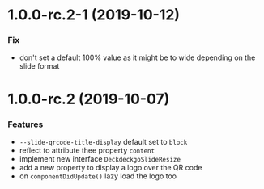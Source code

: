 <a name="1.0.0-rc.2-1"></a>
# 1.0.0-rc.2-1 (2019-10-12)

### Fix

* don't set a default 100% value as it might be to wide depending on the slide format

<a name="1.0.0-rc.2"></a>
# 1.0.0-rc.2 (2019-10-07)

### Features

* `--slide-qrcode-title-display` default set to `block`
* reflect to attribute thee property `content`
* implement new interface `DeckdeckgoSlideResize`
* add a new property to display a logo over the QR code
* on `componentDidUpdate()` lazy load the logo too
